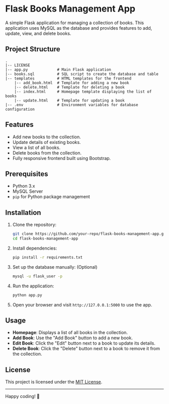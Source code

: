 
# Flask Books Management App

A simple Flask application for managing a collection of books. This application uses MySQL as the database and provides features to add, update, view, and delete books.

## Project Structure

```
.
|-- LICENSE
|-- app.py             # Main Flask application
|-- books.sql          # SQL script to create the database and table
|-- templates          # HTML templates for the frontend
    |-- add_book.html  # Template for adding a new book
    |-- delete.html    # Template for deleting a book
    |-- index.html     # Homepage template displaying the list of books
    |-- update.html    # Template for updating a book
|-- .env               # Environment variables for database configuration
```

## Features

- Add new books to the collection.
- Update details of existing books.
- View a list of all books.
- Delete books from the collection.
- Fully responsive frontend built using Bootstrap.

## Prerequisites

- Python 3.x
- MySQL Server
- `pip` for Python package management

## Installation

1. Clone the repository:
   ```bash
   git clone https://github.com/your-repo/flask-books-management-app.git
   cd flask-books-management-app
   ```

2. Install dependencies:
   ```bash
   pip install -r requirements.txt
   ```

3. Set up the database manually: (Optional)
   ```bash
   mysql -u flask_user -p 
   ```
5. Run the application:
   ```bash
   python app.py
   ```
6. Open your browser and visit `http://127.0.0.1:5000` to use the app.

## Usage

- **Homepage**: Displays a list of all books in the collection.
- **Add Book**: Use the "Add Book" button to add a new book.
- **Edit Book**: Click the "Edit" button next to a book to update its details.
- **Delete Book**: Click the "Delete" button next to a book to remove it from the collection.


## License

This project is licensed under the [MIT License](LICENSE).

---

Happy coding! 🚀

